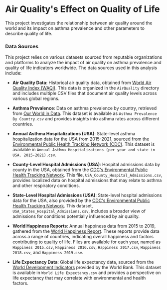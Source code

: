 # Air Quality's Effect on Quality of Life
This project investigates the relationship between air quality around the world and its impact on asthma prevalence and other parameters to describe quality of life.


### Data Sources

This project relies on various datasets sourced from reputable organizations and platforms to analyze the impact of air quality on asthma prevalence and quality of life indicators worldwide. The data sources used in this analysis include:

- **Air Quality Data**: Historical air quality data, obtained from [World Air Quality Index (WAQI)](https://waqi.info/). This data is organized in the `AirQuality` directory and includes multiple CSV files that document air quality levels across various global regions.

- **Asthma Prevalence**: Data on asthma prevalence by country, retrieved from [Our World in Data](https://ourworldindata.org/grapher/asthma-prevalence). This dataset is available as `Asthma Prevalence By Country.csv` and provides insights into asthma rates across different countries.

- **Annual Asthma Hospitalizations (USA)**: State-level asthma hospitalization data for the USA from 2015-2021, sourced from the [Environmental Public Health Tracking Network (CDC)](https://ephtracking.cdc.gov/). This dataset is available in `Annual Asthma Hospitalizations (per year and state in USA. 2015-2021).csv`.

- **County-Level Hospital Admissions (USA)**: Hospital admissions data by county in the USA, obtained from the [CDC's Environmental Public Health Tracking Network](https://ephtracking.cdc.gov/). This file, `USA_County_Hospital_Admissions.csv`, provides localized data on hospital admissions that may relate to asthma and other respiratory conditions.

- **State-Level Hospital Admissions (USA)**: State-level hospital admissions data for the USA, also provided by the [CDC's Environmental Public Health Tracking Network](https://ephtracking.cdc.gov/). This dataset, `USA_States_Hospital_Admissions.csv`, includes a broader view of admissions for conditions potentially influenced by air quality.

- **World Happiness Reports**: Annual happiness data from 2015 to 2019, gathered from the [World Happiness Report](https://worldhappiness.report/data/). These reports provide data across a range of countries, indicating overall happiness and factors contributing to quality of life. Files are available for each year, named as `Happiness 2015.csv`, `Happiness 2016.csv`, `Happiness 2017.csv`, `Happiness 2018.csv`, and `Happiness 2019.csv`.

- **Life Expectancy Data**: Global life expectancy data, sourced from the [World Development Indicators](https://databank.worldbank.org/source/world-development-indicators) provided by the World Bank. This dataset is available in `World Life Expectancy.csv` and provides a perspective on life expectancy that may correlate with environmental and health factors.


